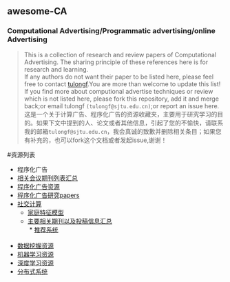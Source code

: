 ## awesome-CA<br>
### Computational Advertising/Programmatic advertising/online Advertising
> This is a collection of research and review papers of Computational Advertising. The sharing principle of these references here is for research and learning.<br>
If any authors do not want their paper to be listed here, please feel free to contact [tulongf](https://github.com/Tulongf/).You are more than welcome to update this list! If you find more about computional advertise techniques or review which is not listed here, please fork this repository, add it and merge back;or email tulongf `(tulongf@sjtu.edu.cn)`;or report an issue here.<br> 
>这是一个关于计算广告、程序化广告的资源收藏夹，主要用于研究学习的目的。如果下文中提到的人、论文或者其他信息，引起了您的不愉快，请联系我的邮箱`tulongf@sjtu.edu.cn`，我会真诚的致歉并删除相关条目；如果您有补充的，也可以fork这个文档或者发起issue,谢谢！<br> 

#资源列表
 * 程序化广告
  * [相关会议期刊列表汇总](https://github.com/Tulongf/awesome-CA/blob/master/jclist.md)
  * [程序化广告资源](https://github.com/Tulongf/awesome-CA/blob/master/ca.md)<br> 
  * [程序化广告研究papers](https://github.com/Tulongf/awesome-CA/blob/master/paper/paper.md)<br>
  * [社交计算](https://github.com/Tulongf/awesome-CA/blob/master/sc.md)<br> 
     * [家庭特征模型](https://github.com/Tulongf/my-awesome-CA/blob/master/fgd.md)<br>
     * [主要相关期刊以及投稿信息汇总](https://github.com/Tulongf/my-awesome-CA/blob/master/jclist.md)<br>
  * [推荐系统](https://github.com/Tulongf/awsome-Rec)<br>  
 * [数据挖掘资源](https://github.com/Tulongf/awesome-CA/blob/master/dm/dm.md)<br>
 * [机器学习资源](https://github.com/Tulongf/awesome-CA/blob/master/ml/ml.md)<br>
 * [深度学习资源](https://github.com/Tulongf/awesome-CA/blob/master/dm/dm.md)<br>
 * [分布式系统](https://github.com/Tulongf/awesome-CA/blob/master/ds/ds.md)<br>

